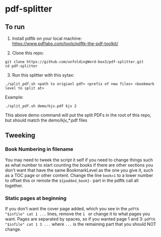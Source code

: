 # pdf-splitter

## To run

1. Install pdftk on your local machine: https://www.pdflabs.com/tools/pdftk-the-pdf-toolkit/

2. Clone this repo:

```
git clone https://github.com/unfoldingWord-box3/pdf-splitter.git
cd pdf-splitter
```

3. Run this splitter with this sytax:

```
./split_pdf.sh <path to origianl pdf> <prefix of new files> <bookmark level to split at>
```

Example:

```
./split_pdf.sh demo/kjv.pdf kjv 2
```

This above demo command will put the split PDFs in the root of this repo, but should match the demo/kjv_*.pdf files


## Tweeking

### Book Numbering in filename

You may need to tweek the script it self if you need to change things such as what number to start counting the books if there are other sections you don't want that have the same BookmarkLevel as the one you give it, such as a TOC page or other content. Change the line `book=1` to a lower number to offset this or remote the `${padded_book}-` part in the pdftk call all together.

### Static pages at beginning

If you don't want the cover page added, which you see in the `pdftk "$infile" cat 1 ...` lines, remove the `1 ` or change it to what pages you want. Pages are separated by spaces, so if you wanted page 1 and 3: `pdftk "$infile" cat 1 3 ...` where `...` is the remaining part that you should NOT change.

